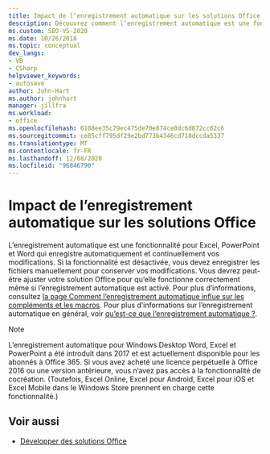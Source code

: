 ```yaml
---
title: Impact de l’enregistrement automatique sur les solutions Office
description: Découvrez comment l’enregistrement automatique est une fonctionnalité pour Excel, PowerPoint et Word qui enregistre automatiquement et continuellement vos modifications.
ms.custom: SEO-VS-2020
ms.date: 10/26/2018
ms.topic: conceptual
dev_langs:
- VB
- CSharp
helpviewer_keywords:
- autosave
author: John-Hart
ms.author: johnhart
manager: jillfra
ms.workload:
- office
ms.openlocfilehash: 6108ee35c79ec475de70e874ce0dc6d872cc62c6
ms.sourcegitcommit: ce85cff795df29e2bd773b4346cd718dccda5337
ms.translationtype: MT
ms.contentlocale: fr-FR
ms.lasthandoff: 12/08/2020
ms.locfileid: "96846790"
---
```

# <a name="how-autosave-impacts-office-solutions"></a>Impact de l’enregistrement automatique sur les solutions Office

L’enregistrement automatique est une fonctionnalité pour Excel, PowerPoint et Word qui enregistre automatiquement et continuellement vos modifications. Si la fonctionnalité est désactivée, vous devez enregistrer les fichiers manuellement pour conserver vos modifications. Vous devrez peut-être ajuster votre solution Office pour qu’elle fonctionne correctement même si l’enregistrement automatique est activé. Pour plus d’informations, consultez [la page Comment l’enregistrement automatique influe sur les compléments et les macros](/office/vba/library-reference/concepts/how-autosave-impacts-addins-and-macros). Pour plus d’informations sur l’enregistrement automatique en général, voir [qu’est-ce que l’enregistrement automatique ?](https://support.office.com/en-US/article/What-is-AutoSave-6d6bd723-ebfd-4e40-b5f6-ae6e8088f7a5).

> [!NOTE]
> L’enregistrement automatique pour Windows Desktop Word, Excel et PowerPoint a été introduit dans 2017 et est actuellement disponible pour les abonnés à Office 365. Si vous avez acheté une licence perpétuelle à Office 2016 ou une version antérieure, vous n’avez pas accès à la fonctionnalité de cocréation. (Toutefois, Excel Online, Excel pour Android, Excel pour iOS et Excel Mobile dans le Windows Store prennent en charge cette fonctionnalité.)

## <a name="see-also"></a>Voir aussi
- [Développer des solutions Office](./developing-office-solutions.md)
